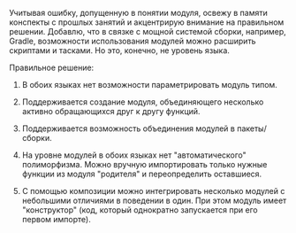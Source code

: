 Учитывая ошибку, допущенную в понятии модуля, освежу в памяти конспекты с прошлых занятий и акцентрирую внимание на правильном решении.
Добавлю, что в связке с мощной системой сборки, например, Gradle, возможности использования модулей можно расширить скриптами и тасками. Но это, конечно, не уровень языка.

Правильное решение:

1) В обоих языках нет возможности параметрировать модуль типом.

2) Поддерживается создание модуля, объединяющего несколько активно обращающихся друг к другу функций.

3) Поддерживается возможность объединения модулей в пакеты/сборки.

4) На уровне модулей в обоих языках нет "автоматического" полиморфизма. Можно вручную импортировать только нужные функции из модуля "родителя" и переопределить оставшиеся.

5) С помощью композиции можно интегрировать несколько модулей с небольшими отличиями в поведении в один. При этом модуль имеет "конструктор" (код, который однократно запускается при его первом импорте).